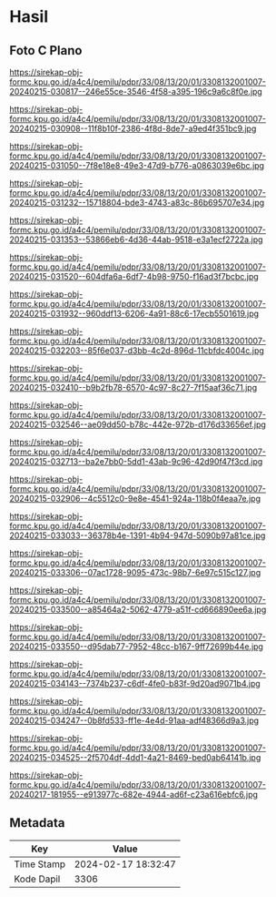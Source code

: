 # Hasil

## Foto C Plano

https://sirekap-obj-formc.kpu.go.id/a4c4/pemilu/pdpr/33/08/13/20/01/3308132001007-20240215-030817--246e55ce-3546-4f58-a395-196c9a6c8f0e.jpg

https://sirekap-obj-formc.kpu.go.id/a4c4/pemilu/pdpr/33/08/13/20/01/3308132001007-20240215-030908--11f8b10f-2386-4f8d-8de7-a9ed4f351bc9.jpg

https://sirekap-obj-formc.kpu.go.id/a4c4/pemilu/pdpr/33/08/13/20/01/3308132001007-20240215-031050--7f8e18e8-49e3-47d9-b776-a0863039e6bc.jpg

https://sirekap-obj-formc.kpu.go.id/a4c4/pemilu/pdpr/33/08/13/20/01/3308132001007-20240215-031232--15718804-bde3-4743-a83c-86b695707e34.jpg

https://sirekap-obj-formc.kpu.go.id/a4c4/pemilu/pdpr/33/08/13/20/01/3308132001007-20240215-031353--53866eb6-4d36-44ab-9518-e3a1ecf2722a.jpg

https://sirekap-obj-formc.kpu.go.id/a4c4/pemilu/pdpr/33/08/13/20/01/3308132001007-20240215-031520--604dfa6a-6df7-4b98-9750-f16ad3f7bcbc.jpg

https://sirekap-obj-formc.kpu.go.id/a4c4/pemilu/pdpr/33/08/13/20/01/3308132001007-20240215-031932--960ddf13-6206-4a91-88c6-17ecb5501619.jpg

https://sirekap-obj-formc.kpu.go.id/a4c4/pemilu/pdpr/33/08/13/20/01/3308132001007-20240215-032203--85f6e037-d3bb-4c2d-896d-11cbfdc4004c.jpg

https://sirekap-obj-formc.kpu.go.id/a4c4/pemilu/pdpr/33/08/13/20/01/3308132001007-20240215-032410--b9b2fb78-6570-4c97-8c27-7f15aaf36c71.jpg

https://sirekap-obj-formc.kpu.go.id/a4c4/pemilu/pdpr/33/08/13/20/01/3308132001007-20240215-032546--ae09dd50-b78c-442e-972b-d176d33656ef.jpg

https://sirekap-obj-formc.kpu.go.id/a4c4/pemilu/pdpr/33/08/13/20/01/3308132001007-20240215-032713--ba2e7bb0-5dd1-43ab-9c96-42d90f47f3cd.jpg

https://sirekap-obj-formc.kpu.go.id/a4c4/pemilu/pdpr/33/08/13/20/01/3308132001007-20240215-032906--4c5512c0-9e8e-4541-924a-118b0f4eaa7e.jpg

https://sirekap-obj-formc.kpu.go.id/a4c4/pemilu/pdpr/33/08/13/20/01/3308132001007-20240215-033033--36378b4e-1391-4b94-947d-5090b97a81ce.jpg

https://sirekap-obj-formc.kpu.go.id/a4c4/pemilu/pdpr/33/08/13/20/01/3308132001007-20240215-033306--07ac1728-9095-473c-98b7-6e97c515c127.jpg

https://sirekap-obj-formc.kpu.go.id/a4c4/pemilu/pdpr/33/08/13/20/01/3308132001007-20240215-033500--a85464a2-5062-4779-a51f-cd666890ee6a.jpg

https://sirekap-obj-formc.kpu.go.id/a4c4/pemilu/pdpr/33/08/13/20/01/3308132001007-20240215-033550--d95dab77-7952-48cc-b167-9ff72699b44e.jpg

https://sirekap-obj-formc.kpu.go.id/a4c4/pemilu/pdpr/33/08/13/20/01/3308132001007-20240215-034143--7374b237-c6df-4fe0-b83f-9d20ad9071b4.jpg

https://sirekap-obj-formc.kpu.go.id/a4c4/pemilu/pdpr/33/08/13/20/01/3308132001007-20240215-034247--0b8fd533-ff1e-4e4d-91aa-adf48366d9a3.jpg

https://sirekap-obj-formc.kpu.go.id/a4c4/pemilu/pdpr/33/08/13/20/01/3308132001007-20240215-034525--2f5704df-4dd1-4a21-8469-bed0ab64141b.jpg

https://sirekap-obj-formc.kpu.go.id/a4c4/pemilu/pdpr/33/08/13/20/01/3308132001007-20240217-181955--e913977c-682e-4944-ad6f-c23a616ebfc6.jpg


## Metadata

| Key        | Value               |
| ---------- | ------------------- |
| Time Stamp | 2024-02-17 18:32:47 |
| Kode Dapil | 3306                |




